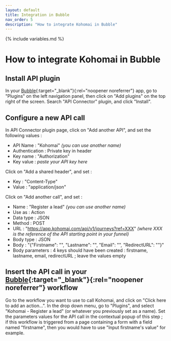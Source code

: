 ```yaml
---
layout: default
title: Integration in Bubble
nav_order: 5
description: "How to integrate Kohomai in Bubble"
---
```

{% include variables.md %}

# How to integrate Kohomai in Bubble

## Install API plugin
In your [Bubble]{:target="_blank"}{:rel="noopener noreferrer"} app, go to "Plugins" on the left navigation panel, then click on "Add plugins" on the top right of the screen. Search "API Connector" plugin, and click "Install".

## Configure a new API call
In API Connector plugin page, click on "Add another API", and set the following values :
* API Name : "Kohomai" _(you can use another name)_
* Authentication : Private key in header
* Key name : "Authorization"
* Key value : _paste your API key here_

Click on "Add a shared header", and set :
* Key : "Content-Type"
* Value : "application/json"

Click on "Add another call", and set :
* Name : "Register a lead" _(you can use another name)_
* Use as : Action
* Data type : JSON
* Method : POST
* URL : "https://app.kohomai.com/api/v1/journeys?ref=XXX" _(where XXX is the reference of the API starting point in your funnel)_
* Body type : JSON
* Body : "{"Firstname": "<firstname>", "Lastname": "<lastname>", "Email": "<email>", "RedirectURL": "<redirectURL>"}"
* Body parameters : 4 keys should have been created : firstname, lastname, email, redirectURL ; leave the values empty

## Insert the API call in your [Bubble]{:target="_blank"}{:rel="noopener noreferrer"} workflow

Go to the workflow you want to use to call Kohomai, and click on "Click here to add an action...". In the drop down menu, go to "Plugins", and select "Kohomai - Register a lead" (or whatever you previously set as a name).
Set the parameters values for the API call in the contextual popup of this step ; if this workflow is triggered from a page containing a form with a field named "firstname", then you would have to use "Input firstname's value" for example.

[Bubble]: https://bubble.io
